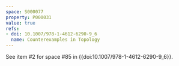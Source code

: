 ```yaml
---
space: S000077
property: P000031
value: true
refs:
- doi: 10.1007/978-1-4612-6290-9_6
  name: Counterexamples in Topology
---
```


See item #2 for space #85 in {{doi:10.1007/978-1-4612-6290-9_6}}.
